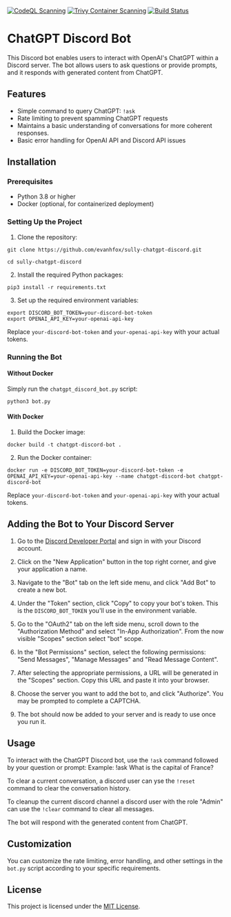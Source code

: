 [![CodeQL Scanning](https://github.com/evanhfox/sully-chatgpt-discord/actions/workflows/github-code-scanning/codeql/badge.svg?branch=main)](https://github.com/evanhfox/sully-chatgpt-discord/actions/workflows/github-code-scanning/codeql)
[![Trivy Container Scanning](https://github.com/evanhfox/sully-chatgpt-discord/actions/workflows/trivy.yml/badge.svg)](https://github.com/evanhfox/sully-chatgpt-discord/actions/workflows/trivy.yml)
[![Build Status](https://github.com/evanhfox/sully-chatgpt-discord/actions/workflows/main.yml/badge.svg)](https://github.com/evanhfox/sully-chatgpt-discord/actions/workflows/main.yml)

# ChatGPT Discord Bot

This Discord bot enables users to interact with OpenAI's ChatGPT within a Discord server. The bot allows users to ask questions or provide prompts, and it responds with generated content from ChatGPT.

## Features

- Simple command to query ChatGPT: `!ask`
- Rate limiting to prevent spamming ChatGPT requests
- Maintains a basic understanding of conversations for more coherent responses.
- Basic error handling for OpenAI API and Discord API issues

## Installation

### Prerequisites

- Python 3.8 or higher
- Docker (optional, for containerized deployment)

### Setting Up the Project

1. Clone the repository:

`git clone https://github.com/evanhfox/sully-chatgpt-discord.git`

`cd sully-chatgpt-discord` 

2. Install the required Python packages:

`pip3 install -r requirements.txt`

3. Set up the required environment variables:
```
export DISCORD_BOT_TOKEN=your-discord-bot-token
export OPENAI_API_KEY=your-openai-api-key
```

Replace `your-discord-bot-token` and `your-openai-api-key` with your actual tokens.

### Running the Bot

#### Without Docker

Simply run the `chatgpt_discord_bot.py` script:

`python3 bot.py`

#### With Docker

1. Build the Docker image:

`docker build -t chatgpt-discord-bot .`

2. Run the Docker container:

`docker run -e DISCORD_BOT_TOKEN=your-discord-bot-token -e OPENAI_API_KEY=your-openai-api-key --name chatgpt-discord-bot chatgpt-discord-bot`

Replace `your-discord-bot-token` and `your-openai-api-key` with your actual tokens.

## Adding the Bot to Your Discord Server

1. Go to the [Discord Developer Portal](https://discord.com/developers/applications) and sign in with your Discord account.

2. Click on the "New Application" button in the top right corner, and give your application a name.

3. Navigate to the "Bot" tab on the left side menu, and click "Add Bot" to create a new bot.

4. Under the "Token" section, click "Copy" to copy your bot's token. This is the `DISCORD_BOT_TOKEN` you'll use in the environment variable.

5. Go to the "OAuth2" tab on the left side menu, scroll down to the "Authorization Method" and select "In-App Authorization". From the now visible "Scopes" section select "bot" scope.

6. In the "Bot Permissions" section, select the following permissions: "Send Messages", "Manage Messages" and "Read Message Content".

7. After selecting the appropriate permissions, a URL will be generated in the "Scopes" section. Copy this URL and paste it into your browser.

8. Choose the server you want to add the bot to, and click "Authorize". You may be prompted to complete a CAPTCHA.

9. The bot should now be added to your server and is ready to use once you run it.

## Usage

To interact with the ChatGPT Discord bot, use the `!ask` command followed by your question or prompt:
Example:
!ask What is the capital of France?

To clear a current conversation, a discord user can yse the `!reset` command to clear the conversation history.

To cleanup the current discord channel a discord user with the role "Admin" can use the `!clear` command to clear all messages.

The bot will respond with the generated content from ChatGPT.

## Customization

You can customize the rate limiting, error handling, and other settings in the `bot.py` script according to your specific requirements.

## License

This project is licensed under the [MIT License](LICENSE).
